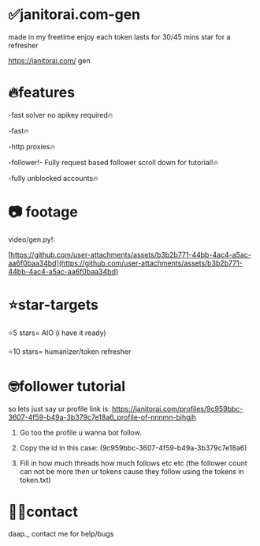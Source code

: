 # ✅janitorai.com-gen
made in my freetime enjoy each token lasts for 30/45 mins star for a refresher

https://janitorai.com/ gen


# 🔥features
-fast solver no apikey required🔥

-fast🔥

-http proxies🔥

-follower!- Fully request based follower scroll down for tutorial!🔥

-fully unblocked accounts🔥

# 📷 footage
video/gen.py!:

[https://github.com/user-attachments/assets/b3b2b771-44bb-4ac4-a5ac-aa6f0baa34bd](https://github.com/user-attachments/assets/b3b2b771-44bb-4ac4-a5ac-aa6f0baa34bd)






# ⭐star-targets
⭐5 stars= AIO (i have it ready)

⭐10 stars= humanizer/token refresher


# 🤓follower tutorial
so lets just say ur profile link is: https://janitorai.com/profiles/9c959bbc-3607-4f59-b49a-3b379c7e18a6_profile-of-nnnmn-bjhgjh

1. Go too the profile u wanna bot follow.
   
2. Copy the id in this case: (9c959bbc-3607-4f59-b49a-3b379c7e18a6)
   
3. Fill in how much threads how much follows etc etc (the follower count can not be more then ur tokens cause they follow using the tokens in token.txt)




# 🤙🏻contact
daap._ contact me for help/bugs
